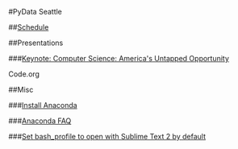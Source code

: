 #PyData Seattle

##[Schedule](http://seattle.pydata.org/schedule/)

##Presentations

###[Keynote: Computer Science: America's Untapped Opportunity](http://seattle.pydata.org/schedule/presentation/61/)

Code.org 


##Misc

###[Install Anaconda](http://continuum.io/downloads)

###[Anaconda FAQ](http://docs.continuum.io/anaconda/faq)

###[Set bash_profile to open with Sublime Text 2 by default](http://apple.stackexchange.com/questions/189725/set-bash-profile-to-open-with-sublime-text-2-by-default)